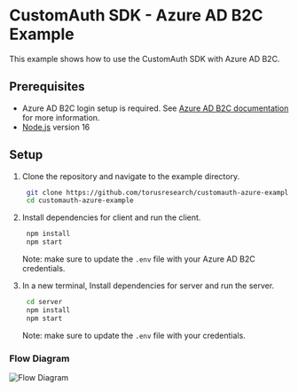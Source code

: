 # CustomAuth SDK - Azure AD B2C Example

This example shows how to use the CustomAuth SDK with Azure AD B2C.

## Prerequisites

- Azure AD B2C login setup is required. See [Azure AD B2C documentation](https://docs.microsoft.com/en-us/azure/active-directory-b2c/overview) for more information.
- [Node.js](https://nodejs.org/en/) version 16

## Setup

1. Clone the repository and navigate to the example directory.

   ```bash
    git clone https://github.com/torusresearch/customauth-azure-example
    cd customauth-azure-example
   ```

2. Install dependencies for client and run the client.

   ```bash
    npm install
    npm start
   ```

   Note: make sure to update the `.env` file with your Azure AD B2C credentials.

3. In a new terminal, Install dependencies for server and run the server.

   ```bash
    cd server
    npm install
    npm start
   ```

   Note: make sure to update the `.env` file with your credentials.

### Flow Diagram

![Flow Diagram](https://github.com/torusresearch/customauth-azure-example/assets/6962565/3362da09-6497-47cb-80bf-f9b465800a54)
